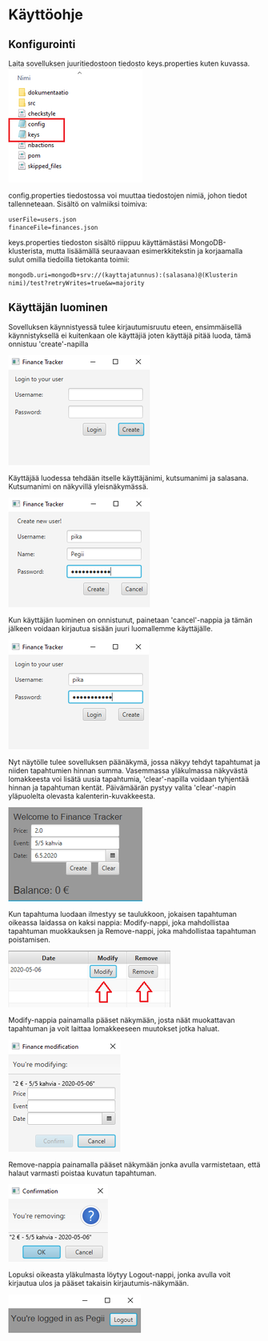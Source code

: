 
# Käyttöohje


## Konfigurointi

Laita sovelluksen juuritiedostoon tiedosto keys.properties kuten kuvassa.
![Tiedosto](/FinanceTrackerApp/dokumentaatio/kuvat/kayttoohje-part1.png)  

config.properties tiedostossa voi muuttaa tiedostojen nimiä, johon tiedot tallenneteaan. Sisältö on valmiiksi toimiva: 

```
userFile=users.json   
financeFile=finances.json

```

keys.properties tiedoston sisältö riippuu käyttämästäsi MongoDB-klusterista, mutta lisäämällä seuraavaan esimerkkitekstin ja korjaamalla sulut omilla tiedoilla tietokanta toimii:
```
mongodb.uri=mongodb+srv://(kayttajatunnus):(salasana)@(Klusterin nimi)/test?retryWrites=true&w=majority
```

## Käyttäjän luominen
 
Sovelluksen käynnistyessä tulee kirjautumisruutu eteen, ensimmäisellä käynnistyksellä ei kuitenkaan ole käyttäjiä joten käyttäjä pitää luoda, tämä onnistuu 'create'-napilla  

![Tiedosto](/FinanceTrackerApp/dokumentaatio/kuvat/kayttoohje-part2.png) 

Käyttäjää luodessa tehdään itselle käyttäjänimi, kutsumanimi ja salasana. Kutsumanimi on näkyvillä yleisnäkymässä.  

![Tiedosto](/FinanceTrackerApp/dokumentaatio/kuvat/kayttoohje-part3.png) 

Kun käyttäjän luominen on onnistunut, painetaan 'cancel'-nappia ja tämän jälkeen voidaan kirjautua sisään juuri luomallemme käyttäjälle.  

![Tiedosto](/FinanceTrackerApp/dokumentaatio/kuvat/kayttoohje-part4.png) 

Nyt näytölle tulee sovelluksen päänäkymä, jossa näkyy tehdyt tapahtumat ja niiden tapahtumien hinnan summa. Vasemmassa yläkulmassa näkyvästä lomakkeesta voi lisätä uusia tapahtumia, 'clear'-napilla voidaan tyhjentää hinnan ja tapahtuman kentät. Päivämäärän pystyy valita 'clear'-napin yläpuolelta olevasta kalenterin-kuvakkeesta.  

![Tiedosto](/FinanceTrackerApp/dokumentaatio/kuvat/kayttoohje-part5.png) 

Kun tapahtuma luodaan ilmestyy se taulukkoon, jokaisen tapahtuman oikeassa laidassa on kaksi nappia: Modify-nappi, joka mahdollistaa tapahtuman muokkauksen ja Remove-nappi, joka mahdollistaa tapahtuman poistamisen.

![Tiedosto](/FinanceTrackerApp/dokumentaatio/kuvat/kayttoohje-part6.png)  

Modify-nappia painamalla pääset näkymään, josta näät muokattavan tapahtuman ja voit laittaa lomakkeeseen muutokset jotka haluat.

![Tiedosto](/FinanceTrackerApp/dokumentaatio/kuvat/kayttoohje-part7.png)

Remove-nappia painamalla pääset näkymään jonka avulla varmistetaan, että halaut varmasti poistaa kuvatun tapahtuman.  

![Tiedosto](/FinanceTrackerApp/dokumentaatio/kuvat/kayttoohje-part8.png)  

Lopuksi oikeasta yläkulmasta löytyy Logout-nappi, jonka avulla voit kirjautua ulos ja pääset takaisin kirjautumis-näkymään.  

![Tiedosto](/FinanceTrackerApp/dokumentaatio/kuvat/kayttoohje-part9.png)  


